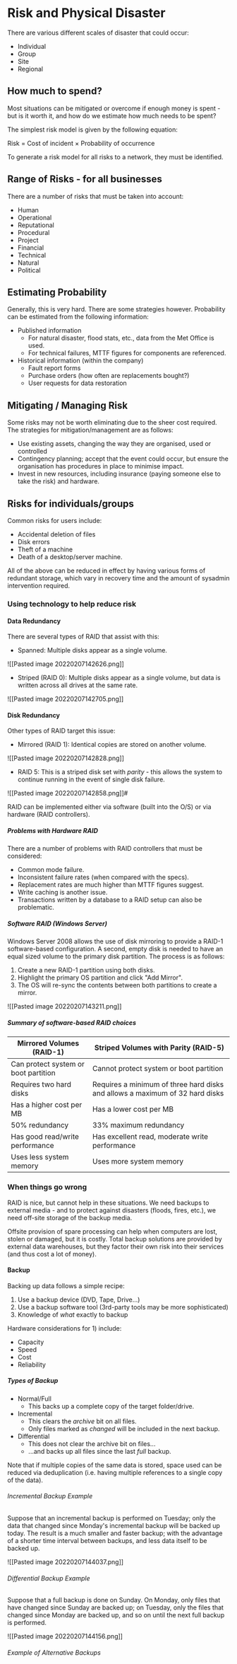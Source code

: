 # Risk and Physical Disaster

There are various different scales of disaster that could occur:
- Individual
- Group
- Site
- Regional

## How much to spend?

Most situations can be mitigated or overcome if enough money is spent - but is it worth it, and how do we estimate how much needs to be spent?

The simplest risk model is given by the following equation:

Risk $=$ Cost of incident $\times$  Probability of occurrence

To generate a risk model for all risks to a network, they must be identified.

## Range of Risks - for all businesses

There are a number of risks that must be taken into account:
- Human
- Operational
- Reputational
- Procedural
- Project
- Financial
- Technical
- Natural
- Political

## Estimating Probability

Generally, this is very hard. There are some strategies however. Probability can be estimated from the following information:

- Published information
	- For natural disaster, flood stats, etc., data from the Met Office is used.
	- For technical failures, MTTF figures for components are referenced.
- Historical information (within the company)
	- Fault report forms
	- Purchase orders (how often are replacements bought?)
	- User requests for data restoration

## Mitigating / Managing Risk

Some risks may not be worth eliminating due to the sheer cost required. The strategies for mitigation/management are as follows:

- Use existing assets, changing the way they are organised, used or controlled
- Contingency planning; accept that the event could occur, but ensure the organisation has procedures in place to minimise impact.
- Invest in new resources, including insurance (paying someone else to take the risk) and hardware.

## Risks for individuals/groups

Common risks for users include:
- Accidental deletion of files
- Disk errors
- Theft of a machine
- Death of a desktop/server machine.

All of the above can be reduced in effect by having various forms of redundant storage, which vary in recovery time and the amount of sysadmin intervention required.

### Using technology to help reduce risk

#### Data Redundancy

There are several types of RAID that assist with this:

- Spanned: Multiple disks appear as a single volume.

![[Pasted image 20220207142626.png]]

- Striped (RAID 0): Multiple disks appear as a single volume, but data is written across all drives at the same rate.

![[Pasted image 20220207142705.png]]

#### Disk Redundancy

Other types of RAID target this issue:

- Mirrored (RAID 1): Identical copies are stored on another volume.

![[Pasted image 20220207142828.png]]

- RAID 5: This is a striped disk set with *parity* - this allows the system to continue running in the event of single disk failure.

![[Pasted image 20220207142858.png]]#

RAID can be implemented either via software (built into the O/S) or via hardware (RAID controllers).

##### Problems with Hardware RAID

There are a number of problems with RAID controllers that must be considered:
- Common mode failure.
- Inconsistent failure rates (when compared with the specs).
- Replacement rates are much higher than MTTF figures suggest.
- Write caching is another issue.
- Transactions written by a database to a RAID setup can also be problematic.

##### Software RAID (Windows Server)

Windows Server 2008 allows the use of disk mirroring to provide a RAID-1 software-based configuration. A second, empty disk is needed to have an equal sized volume to the primary disk partition. The process is as follows:

1) Create a new RAID-1 partition using both disks.
2) Highlight the primary OS partition and click "Add Mirror".
3) The OS will re-sync the contents between both partitions to create a mirror.

![[Pasted image 20220207143211.png]]

##### Summary of software-based RAID choices

| Mirrored Volumes (RAID-1) | Striped Volumes with Parity (RAID-5) |
| --- | --- |
| Can protect system or boot partition | Cannot protect system or boot partition |
| Requires two hard disks | Requires a minimum of three hard disks and allows a maximum of 32 hard disks |
| Has a higher cost per MB | Has a lower cost per MB |
| 50% redundancy | 33% maximum redundancy |
| Has good read/write performance | Has excellent read, moderate write performance |
| Uses less system memory | Uses more system memory |

### When things go wrong

RAID is nice, but cannot help in these situations. We need backups to external media - and to protect against disasters (floods, fires, etc.), we need off-site storage of the backup media.

Offsite provision of spare processing can help when computers are lost, stolen or damaged, but it is costly. Total backup solutions are provided by external data warehouses, but they factor their own risk into their services (and thus cost a lot of money).

####  Backup

Backing up data follows a simple recipe:
1) Use a backup device (DVD, Tape, Drive...)
2) Use a backup software tool (3rd-party tools may be more sophisticated)
3) Knowledge of *what* exactly to backup

Hardware considerations for 1) include:
- Capacity
- Speed
- Cost
- Reliability

##### Types of Backup

- Normal/Full
	- This backs up a complete copy of the target folder/drive.
- Incremental
	- This clears the *archive* bit on all files.
	- Only files marked as *changed* will be included in the next backup.
- Differential
	- This does not clear the archive bit on files...
	- ...and backs up all files since the last *full* backup.

Note that if multiple copies of the same data is stored, space used can be reduced via deduplication (i.e. having multiple references to a single copy of the data).

###### Incremental Backup Example

Suppose that an incremental backup is performed on Tuesday; only the data that changed since Monday's incremental backup will be backed up today. The result is a much smaller and faster backup; with the advantage of a shorter time interval between backups, and less data itself to be backed up.

![[Pasted image 20220207144037.png]]

###### Differential Backup Example

Suppose that a full backup is done on Sunday. On Monday, only files that have changed since Sunday are backed up; on Tuesday, only the files that changed since Monday are backed up, and so on until the next full backup is performed.

![[Pasted image 20220207144156.png]]


###### Example of Alternative Backups

